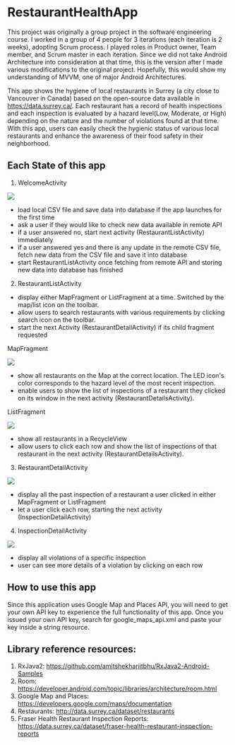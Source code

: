 # RestaurantHealthApp
This project was originally a group project in the software engineering course. I worked in a group of 4 people for 3 iterations (each iteration is 2 weeks), adopting Scrum process. I played roles in Product owner, Team member, and Scrum master in each iteration.
Since we did not take Android Architecture into consideration at that time, this is the version after I made various modifications to the original project. Hopefully, this would show my understanding of MVVM, one of major Android Architectures.

This app shows the hygiene of local restaurants in Surrey (a city close to Vancouver in Canada) based on the open-source data available in https://data.surrey.ca/. Each restaurant has a record of health inspections and each inspection is evaluated by a hazard level(Low, Moderate, or High) depending on the nature and the number of violations found at that time. With this app, users can easily check the hygienic status of various local restaurants and enhance the awareness of their food safety in their neighborhood.

## Each State of this app

1. WelcomeActivity

![](FraserHealthApp_Screenshots/welcome.png)

  - load local CSV file and save data into database if the app launches for the first time
  - ask a user if they would like to check new data available in remote API
  - if a user answered no, start next activity (RestaurantListActivity) immediately
  - if a user answered yes and there is any update in the remote CSV file, fetch new data from the CSV file and save it into database
  - start RestaurantListActivity once fetching from remote API and storing new data into database has finished
 
2. RestaurantListActivity

  - display either MapFragment or ListFragment at a time. Switched by the map/list icon on the toolbar.
  - allow users to search restaurants with various requirements by clicking search icon on the toolbar.
  - start the next Activity (RestaurantDetailActivity) if its child fragment requested
  
MapFragment

![](FraserHealthApp_Screenshots/map_fragment.png)

  - show all restaurants on the Map at the correct location. The LED icon's color corresponds to the hazard level of the most recent inspection.
  - enable users to show the list of inspections of a restaurant they clicked on its window in the next activity (RestaurantDetailsActivity).

ListFragment

![](FraserHealthApp_Screenshots/list_fragment.png)

  - show all restaurants in a RecycleView
  - allow users to click each row and show the list of inspections of that restaurant in the next activity (RestaurantDetailsActivity).
  
3. RestaurantDetailActivity

![](FraserHealthApp_Screenshots/restaurant_details.png)

  - display all the past inspection of a restaurant a user clicked in either MapFragment or ListFragment
  - let a user click each row, starting the next activity (InspectionDetailActivity)

4. InspectionDetailActivity

![](FraserHealthApp_Screenshots/inspection_details.png)

  - display all violations of a specific inspection
  - user can see more details of a violation by clicking on each row
  
## How to use this app

Since this application uses Google Map and Places API, you will need to get your own API key to experience the full functionality of this app. Once you issued your own API key, search for google_maps_api.xml and paste your key inside a string resource.

## Library reference resources:

1. RxJava2: https://github.com/amitshekhariitbhu/RxJava2-Android-Samples
2. Room: https://developer.android.com/topic/libraries/architecture/room.html
3. Google Map and Places: https://developers.google.com/maps/documentation
4. Restaurants: http://data.surrey.ca/dataset/restaurants
5. Fraser Health Restaurant Inspection Reports: https://data.surrey.ca/dataset/fraser-health-restaurant-inspection-reports 
